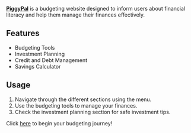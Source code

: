**[PiggyPal]([url](https://kennedycodes.github.io/My-PiggyPal/))** is a budgeting website designed to inform users about financial literacy and help them manage their finances effectively.

## Features
- Budgeting Tools
- Investment Planning
- Credit and Debt Management
- Savings Calculator

## Usage
1. Navigate through the different sections using the menu.
2. Use the budgeting tools to manage your finances.
3. Check the investment planning section for safe investment tips.

Click [here]([url](https://kennedycodes.github.io/My-PiggyPal/)) to begin your budgeting journey!
